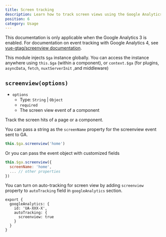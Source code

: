 ```yaml
---
title: Screen tracking
description: Learn how to track screen views using the Google Analytics  module for Nuxt
position: 6
category: Usage
---
```


<alert type="warning">
This documentation is only applicable when the Google Analytics 3 is enabled. For documentation on event tracking with Google Analytics 4, see <a href="https://matteo-gabriele.gitbook.io/vue-gtag/v/master/methods/screenviews">vue-gtag/screenview documentation</a>.
</alert>

This module injects `$ga` instance globally. You can access the instance anywhere using `this.$ga` (within a component), or `context.$ga` (for plugins, `asyncData`, `fetch`, `nuxtServerInit` ,and middleware)

## `screenview(options)`

* `options` 
  * Type: `String` | `Object`
  * `required`
  * The screen view event of a component

Track the screen hits of a page or a component.

You can pass a string as the `screenName` property for the screenview event sent to GA.

```js
this.$ga.screenview('home')
```

Or you can pass the event object with customized fields

```js
this.$ga.screenview({
  screenName: 'home',
  ... // other properties
})
```

<alert type="info">

You can turn on auto-tracking for screen view by adding `screenview` property to `autoTracking` field in `googleAnalytics` section.

```js[nuxt.config.js]
export {
  googleAnalytics: {
    id: 'UA-XXX-X',
    autoTracking: {
      screenview: true
    }
  }
}
```

</alert>
